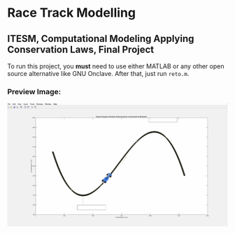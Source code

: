 # Race Track Modelling
## ITESM, Computational Modeling Applying Conservation Laws, Final Project 

To run this project, you **must** need to use either MATLAB or any other open source alternative like GNU Onclave. 
After that, just run `reto.m`.

### Preview Image:
![previewImage](preview.png)